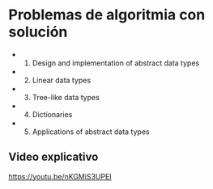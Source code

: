 # Problemas de algoritmia con solución
- 1. Design and implementation of abstract data types
- 2. Linear data types
- 3. Tree-like data types
- 4. Dictionaries
- 5. Applications of abstract data types 

## Video explicativo
https://youtu.be/nKGMiS3UPEI
